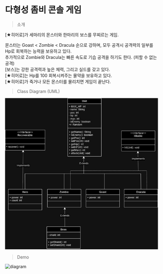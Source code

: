 # 다형성 좀비 콘솔 게임

> 소개

[★히어로]가 세마리의 몬스터와 한마리의 보스를 무찌르는 게임.

몬스터는 Goast < Zombie < Dracula 순으로 강하며, 모두 공격시 공격력의 일부를 Hp로 회복하는 능력을 보유하고 있다.<br>
추가적으로 Zombie와 Dracula는 빠른 속도로 기습 공격을 하기도 한다. (피할 수 없는 공격)<br>
[보스]는 강한 공격력과 높은 체력, 그리고 실드를 갖고 있다.<br>
[★히어로]는 Hp를 100 회복시켜주는 물약을 보유하고 있다.<br>
[★히어로]가 죽거나 모든 몬스터를 물리치면 게임이 끝난다.<br>

> Class Diagram (UML)

![diagram](images/diagram_black.jpg)

> Demo

![diagram]()
